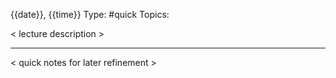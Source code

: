 {{date}}, {{time}}
Type: #quick
Topics: 

< lecture description >

---

< quick notes for later refinement >